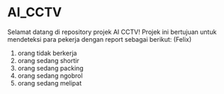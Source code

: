 # AI_CCTV
Selamat datang di repository projek AI CCTV!
Projek ini bertujuan untuk mendeteksi para pekerja dengan report sebagai berikut:
(Felix)
1. orang tidak berkerja
2. orang sedang shortir
3. orang sedang packing
4. orang sedang ngobrol
5. orang sedang melipat
